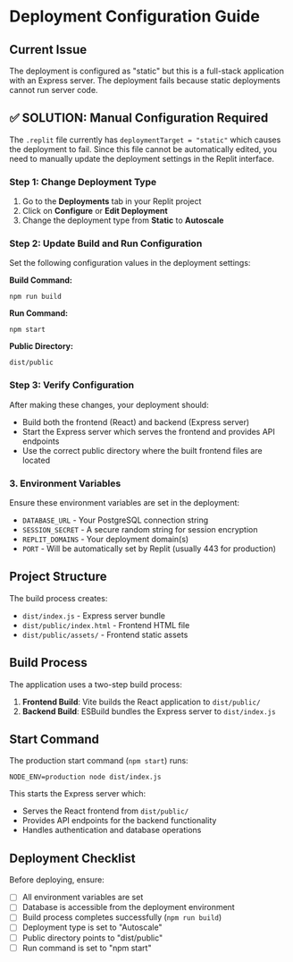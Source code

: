 # Deployment Configuration Guide

## Current Issue
The deployment is configured as "static" but this is a full-stack application with an Express server. The deployment fails because static deployments cannot run server code.

## ✅ SOLUTION: Manual Configuration Required

The `.replit` file currently has `deploymentTarget = "static"` which causes the deployment to fail. Since this file cannot be automatically edited, you need to manually update the deployment settings in the Replit interface.

### Step 1: Change Deployment Type
1. Go to the **Deployments** tab in your Replit project
2. Click on **Configure** or **Edit Deployment**
3. Change the deployment type from **Static** to **Autoscale**

### Step 2: Update Build and Run Configuration
Set the following configuration values in the deployment settings:

**Build Command:**
```
npm run build
```

**Run Command:**
```
npm start
```

**Public Directory:**
```
dist/public
```

### Step 3: Verify Configuration
After making these changes, your deployment should:
- Build both the frontend (React) and backend (Express server)
- Start the Express server which serves the frontend and provides API endpoints
- Use the correct public directory where the built frontend files are located

### 3. Environment Variables
Ensure these environment variables are set in the deployment:
- `DATABASE_URL` - Your PostgreSQL connection string
- `SESSION_SECRET` - A secure random string for session encryption
- `REPLIT_DOMAINS` - Your deployment domain(s)
- `PORT` - Will be automatically set by Replit (usually 443 for production)

## Project Structure
The build process creates:
- `dist/index.js` - Express server bundle
- `dist/public/index.html` - Frontend HTML file
- `dist/public/assets/` - Frontend static assets

## Build Process
The application uses a two-step build process:
1. **Frontend Build**: Vite builds the React application to `dist/public/`
2. **Backend Build**: ESBuild bundles the Express server to `dist/index.js`

## Start Command
The production start command (`npm start`) runs:
```
NODE_ENV=production node dist/index.js
```

This starts the Express server which:
- Serves the React frontend from `dist/public/`
- Provides API endpoints for the backend functionality
- Handles authentication and database operations

## Deployment Checklist
Before deploying, ensure:
- [ ] All environment variables are set
- [ ] Database is accessible from the deployment environment
- [ ] Build process completes successfully (`npm run build`)
- [ ] Deployment type is set to "Autoscale"
- [ ] Public directory points to "dist/public"
- [ ] Run command is set to "npm start"
